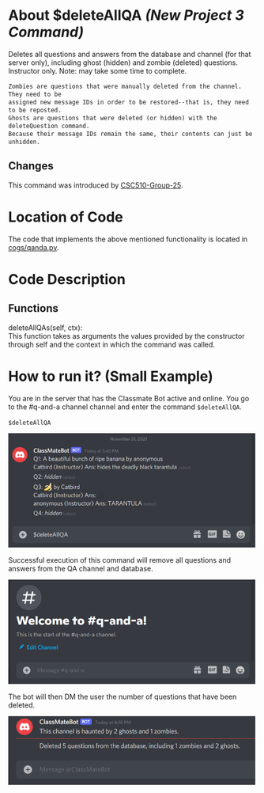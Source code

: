 # About $deleteAllQA _(New Project 3 Command)_

Deletes all questions and answers from the database and channel (for that server only), including ghost (hidden) and zombie (deleted) questions. Instructor only. Note: may take some time to complete.

```
Zombies are questions that were manually deleted from the channel. They need to be
assigned new message IDs in order to be restored--that is, they need to be reposted.
Ghosts are questions that were deleted (or hidden) with the deleteQuestion command.
Because their message IDs remain the same, their contents can just be unhidden.
```

## Changes

This command was introduced by [CSC510-Group-25](https://github.com/CSC510-Group-25/ClassMateBot/).

# Location of Code
The code that implements the above mentioned functionality is located in [cogs/qanda.py](https://github.com/CSC510-Group-25/ClassMateBot/blob/main/cogs/qanda.py).

# Code Description
## Functions
deleteAllQAs(self, ctx): <br>
This function takes as arguments the values provided by the constructor through self and the context in which the command was called.

# How to run it? (Small Example)
You are in the server that has the Classmate Bot active and online. You go to
the #q-and-a channel channel and enter the command `$deleteAllQA`.

`$deleteAllQA`

<img src="https://github.com/CSC510-Group-25/ClassMateBot/blob/group25-command-docs/data/proj3media/deleteAllQA/deleteall1.png?raw=true" width="500">

Successful execution of this command will remove all questions and answers from the QA channel and database.

<img src="https://github.com/CSC510-Group-25/ClassMateBot/blob/group25-command-docs/data/proj3media/deleteAllQA/deleteall2.png?raw=true" width="500">

The bot will then DM the user the number of questions that have been deleted.

<img src="https://github.com/CSC510-Group-25/ClassMateBot/blob/group25-command-docs/data/proj3media/deleteAllQA/deleteall3.png?raw=true" width="500">
